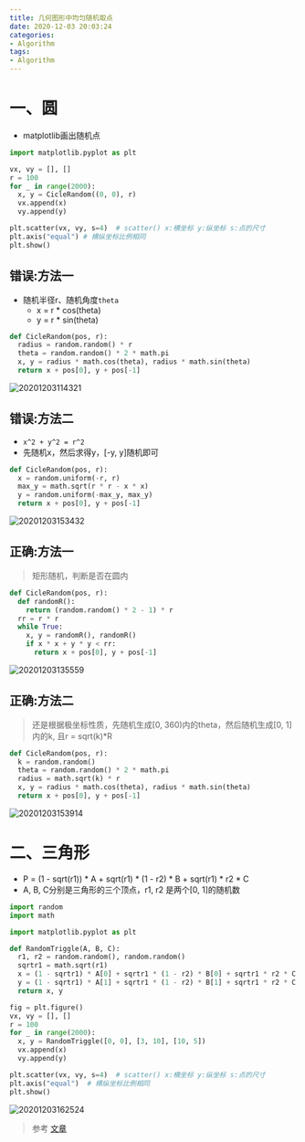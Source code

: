 ```yaml
---
title: 几何图形中均匀随机取点
date: 2020-12-03 20:03:24
categories:
- Algorithm
tags:
- Algorithm
---
```


# 一、圆
- matplotlib画出随机点
```python
import matplotlib.pyplot as plt

vx, vy = [], []
r = 100
for _ in range(2000):
  x, y = CicleRandom((0, 0), r)
  vx.append(x)
  vy.append(y)

plt.scatter(vx, vy, s=4)  # scatter() x:横坐标 y:纵坐标 s:点的尺寸
plt.axis("equal") # 横纵坐标比例相同
plt.show()
```

## 错误:方法一
- 随机半径r、随机角度`theta`
    - x = r * cos(theta)
    - y = r * sin(theta)
```python
def CicleRandom(pos, r):
  radius = random.random() * r
  theta = random.random() * 2 * math.pi
  x, y = radius * math.cos(theta), radius * math.sin(theta)
  return x + pos[0], y + pos[-1]
```
![20201203114321](https://raw.githubusercontent.com/lamborghini1993/PicGoRes/blog/20201203114321.png)

## 错误:方法二
- `x^2 + y^2 = r^2`
- 先随机x，然后求得y，[-y, y]随机即可
```python
def CicleRandom(pos, r):
  x = random.uniform(-r, r)
  max_y = math.sqrt(r * r - x * x)
  y = random.uniform(-max_y, max_y)
  return x + pos[0], y + pos[-1]
```
![20201203153432](https://raw.githubusercontent.com/lamborghini1993/PicGoRes/blog/20201203153432.png)

## 正确:方法一
> 矩形随机，判断是否在圆内
```python
def CicleRandom(pos, r):
  def randomR():
    return (random.random() * 2 - 1) * r
  rr = r * r
  while True:
    x, y = randomR(), randomR()
    if x * x + y * y < rr:
      return x + pos[0], y + pos[-1]
```
![20201203135559](https://raw.githubusercontent.com/lamborghini1993/PicGoRes/blog/20201203135559.png)

## 正确:方法二
> 还是根据极坐标性质，先随机生成[0, 360)内的theta，然后随机生成[0, 1]内的k, 且r = sqrt(k)*R
```python
def CicleRandom(pos, r):
  k = random.random()
  theta = random.random() * 2 * math.pi
  radius = math.sqrt(k) * r
  x, y = radius * math.cos(theta), radius * math.sin(theta)
  return x + pos[0], y + pos[-1]
```
![20201203153914](https://raw.githubusercontent.com/lamborghini1993/PicGoRes/blog/20201203153914.png)


# 二、三角形
- P = (1 - sqrt(r1)) * A + sqrt(r1) * (1 - r2) * B + sqrt(r1) * r2 * C
- A, B, C分别是三角形的三个顶点，r1, r2 是两个[0, 1]的随机数
```python
import random
import math

import matplotlib.pyplot as plt

def RandomTriggle(A, B, C):
  r1, r2 = random.random(), random.random()
  sqrtr1 = math.sqrt(r1)
  x = (1 - sqrtr1) * A[0] + sqrtr1 * (1 - r2) * B[0] + sqrtr1 * r2 * C[0]
  y = (1 - sqrtr1) * A[1] + sqrtr1 * (1 - r2) * B[1] + sqrtr1 * r2 * C[1]
  return x, y

fig = plt.figure()
vx, vy = [], []
r = 100
for _ in range(2000):
  x, y = RandomTriggle([0, 0], [3, 10], [10, 5])
  vx.append(x)
  vy.append(y)

plt.scatter(vx, vy, s=4)  # scatter() x:横坐标 y:纵坐标 s:点的尺寸
plt.axis("equal")  # 横纵坐标比例相同
plt.show()
```
![20201203162524](https://raw.githubusercontent.com/lamborghini1993/PicGoRes/blog/20201203162524.png)


> 参考 [文章](https://blog.csdn.net/u014028063/article/details/84314780)
